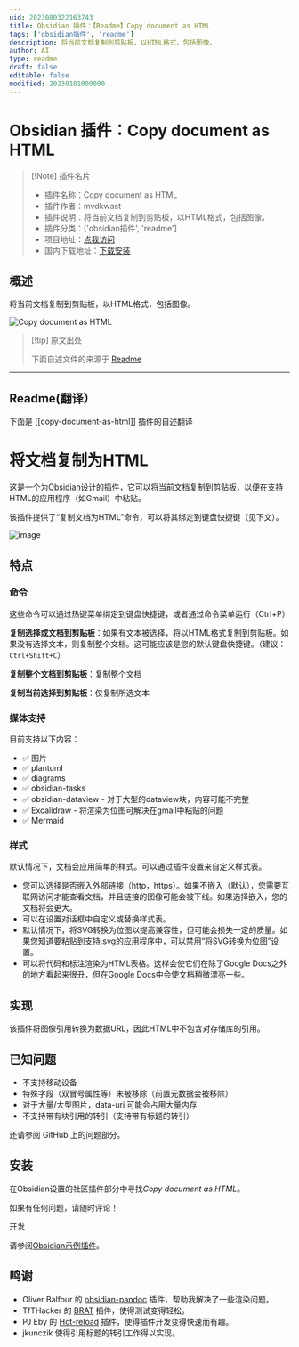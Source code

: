 ```yaml
---
uid: 2023080322163743
title: Obsidian 插件：【Readme】Copy document as HTML
tags: ['obsidian插件', 'readme']
description: 将当前文档复制到剪贴板，以HTML格式，包括图像。
author: AI
type: readme
draft: false
editable: false
modified: 20230101000000
---
```


# Obsidian 插件：Copy document as HTML

> [!Note] 插件名片
> - 插件名称：Copy document as HTML
> - 插件作者：mvdkwast
> - 插件说明：将当前文档复制到剪贴板，以HTML格式，包括图像。
> - 插件分类：['obsidian插件', 'readme']
> - 项目地址：[点我访问](https://github.com/mvdkwast/obsidian-copy-as-html)
> - 国内下载地址：[下载安装](https://pkmer.cn/products/plugin/pluginMarket/?copy-document-as-html)

## 概述

将当前文档复制到剪贴板，以HTML格式，包括图像。

![Copy document as HTML](https://cdn.pkmer.cn/covers/copy-document-as-html.png!pkmer)

> [!tip] 原文出处
> 
>下面自述文件的来源于 [Readme](https://ghproxy.net/https://raw.githubusercontent.com/mvdkwast/obsidian-copy-as-html/master/README.md)
> 

---

## Readme(翻译）

下面是 [[copy-document-as-html]] 插件的自述翻译


# 将文档复制为HTML

这是一个为[Obsidian](https://obsidian.md)设计的插件，它可以将当前文档复制到剪贴板，以便在支持HTML的应用程序（如Gmail）中粘贴。

该插件提供了“复制文档为HTML”命令，可以将其绑定到键盘快捷键（见下文）。

![image](https://user-images.githubusercontent.com/2441349/202304790-aea2a29e-2ed8-4ba2-bfb6-caaeb823e6f0.png)

## 特点

### 命令

这些命令可以通过热键菜单绑定到键盘快捷键，或者通过命令菜单运行（Ctrl+P）

**复制选择或文档到剪贴板**：如果有文本被选择，将以HTML格式复制到剪贴板。如果没有选择文本，则复制整个文档。这可能应该是您的默认键盘快捷键。（建议：`Ctrl+Shift+C`）

**复制整个文档到剪贴板**：复制整个文档

**复制当前选择到剪贴板**：仅复制所选文本

### 媒体支持

目前支持以下内容：

- ✅ 图片
- ✅ plantuml
- ✅ diagrams
- ✅ obsidian-tasks
- ✅ obsidian-dataview - 对于大型的dataview块，内容可能不完整
- ✅ Excalidraw - 将渲染为位图可解决在gmail中粘贴的问题
- ✅ Mermaid

### 样式

默认情况下，文档会应用简单的样式。可以通过插件设置来自定义样式表。

- 您可以选择是否嵌入外部链接（http，https）。如果不嵌入（默认），您需要互联网访问才能查看文档，并且链接的图像可能会被下线。如果选择嵌入，您的文档将会更大。
- 可以在设置对话框中自定义或替换样式表。
- 默认情况下，将SVG转换为位图以提高兼容性，但可能会损失一定的质量。如果您知道要粘贴到支持.svg的应用程序中，可以禁用“将SVG转换为位图”设置。
- 可以将代码和标注渲染为HTML表格。这样会使它们在除了Google Docs之外的地方看起来很丑，但在Google Docs中会使文档稍微漂亮一些。

## 实现

该插件将图像引用转换为数据URL，因此HTML中不包含对存储库的引用。

## 已知问题

- 不支持移动设备
- 特殊字段（双冒号属性等）未被移除（前置元数据会被移除）
- 对于大量/大型图片，data-uri 可能会占用大量内存
- 不支持带有块引用的转引（支持带有标题的转引）

还请参阅 GitHub 上的问题部分。

## 安装

在Obsidian设置的社区插件部分中寻找*Copy document as HTML*。

如果有任何问题，请随时评论！

开发

请参阅[Obsidian示例插件](https://github.com/obsidianmd/obsidian-sample-plugin)。

## 鸣谢

- Oliver Balfour 的 [obsidian-pandoc](https://github.com/OliverBalfour/obsidian-pandoc) 插件，帮助我解决了一些渲染问题。
- TfTHacker 的 [BRAT](https://github.com/TfTHacker/obsidian42-brat) 插件，使得测试变得轻松。
- PJ Eby 的 [Hot-reload](https://github.com/pjeby/hot-reload) 插件，使得插件开发变得快速而有趣。
- jkunczik 使得引用标题的转引工作得以实现。



